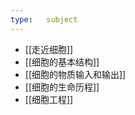 ```yaml
---
type:   subject
---
```


*   [[走近细胞]]
*   [[细胞的基本结构]]
*   [[细胞的物质输入和输出]]
*   [[细胞的生命历程]]
*   [[细胞工程]]